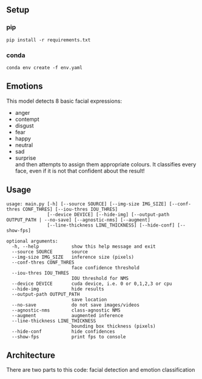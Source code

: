 
## Setup
### pip
`pip install -r requirements.txt`
### conda
`conda env create -f env.yaml`
## Emotions
This model detects 8 basic facial expressions:
- anger
- contempt
- disgust
- fear
- happy
- neutral
- sad
- surprise<br>
and then attempts to assign them appropriate colours. It classifies every face, even if it is not that confident about the result!
## Usage
```
usage: main.py [-h] [--source SOURCE] [--img-size IMG_SIZE] [--conf-thres CONF_THRES] [--iou-thres IOU_THRES]
               [--device DEVICE] [--hide-img] [--output-path OUTPUT_PATH | --no-save] [--agnostic-nms] [--augment]
               [--line-thickness LINE_THICKNESS] [--hide-conf] [--show-fps]

optional arguments:
  -h, --help            show this help message and exit
  --source SOURCE       source
  --img-size IMG_SIZE   inference size (pixels)
  --conf-thres CONF_THRES
                        face confidence threshold
  --iou-thres IOU_THRES
                        IOU threshold for NMS
  --device DEVICE       cuda device, i.e. 0 or 0,1,2,3 or cpu
  --hide-img            hide results
  --output-path OUTPUT_PATH
                        save location
  --no-save             do not save images/videos
  --agnostic-nms        class-agnostic NMS
  --augment             augmented inference
  --line-thickness LINE_THICKNESS
                        bounding box thickness (pixels)
  --hide-conf           hide confidences
  --show-fps            print fps to console
```
## Architecture
There are two parts to this code: facial detection and emotion classification